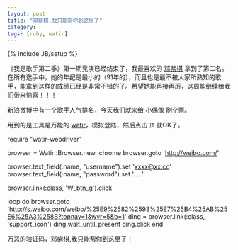 ```yaml
---
layout: post
title: "邓紫棋,我只能帮你到这里了"
category:
tags: [ruby, watir]
---
```

{% include JB/setup %}


《我是歌手第二季》第一期竞演已经结束了，我最喜欢的 [邓紫棋](http://zh.wikipedia.org/zh-cn/%E9%84%A7%E7%B4%AB%E6%A3%8B) 拿到了第二名。在所有选手中，她的年纪是最小的（91年的），而且也是最不被大家所熟知的歌手，能拿到这样的成绩已经是非常不错的了。希望她能再接再厉，这周能继续给我们带来惊喜！！！

新浪微博中有一个歌手人气排名，今天我们就来给 [小偶像](http://s.weibo.com/weibo/%25E9%2582%2593%25E7%25B4%25AB%25E6%25A3%258B?topnav=1&wvr=5&b=1) 刷个票。

用到的是工具是万能的 [watir](http://watir.com/)，模拟登陆，然后点击  `顶` 就OK了。


  require "watir-webdriver"

  browser = Watir::Browser.new :chrome
  browser.goto 'http://weibo.com/'

  browser.text_field(:name, "username").set 'xxxx@xx.cc'
  browser.text_field(:name, "password").set '.....'

  browser.link(:class, 'W_btn_g').click

  loop  do
    browser.goto 'http://s.weibo.com/weibo/%25E9%2582%2593%25E7%25B4%25AB%25E6%25A3%258B?topnav=1&wvr=5&b=1'
    ding = browser.link(:class, 'support_icon')
    ding.wait_until_present
    ding.click
  end


万恶的验证码，邓紫棋,我只能帮你到这里了！

